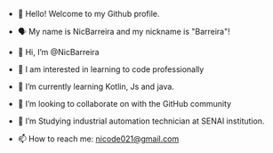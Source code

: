 - 👋 Hello! Welcome to my Github profile.
- 🗣️ My name is NicBarreira and my nickname is "Barreira"!

- 👋 Hi, I’m @NicBarreira
- 👀 I am interested in learning to code professionally
- 🌱 I’m currently learning Kotlin, Js and java.
- 💞️ I’m looking to collaborate on with the GitHub community
- 📓 I’m Studying industrial automation technician at SENAI institution.
- 📫 How to reach me: nicode021@gmail.com

<!---
NicBarreira/NicBarreira is a ✨ special ✨ repository because its `README.md` (this file) appears on your GitHub profile.
You can click the Preview link to take a look at your changes.
--->

          
          
          

